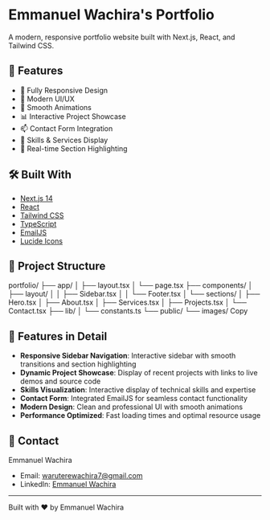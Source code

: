 # Emmanuel Wachira's Portfolio

A modern, responsive portfolio website built with Next.js, React, and Tailwind CSS.

## 🚀 Features

- 📱 Fully Responsive Design
- 🎨 Modern UI/UX
- 🌙 Smooth Animations
- 📊 Interactive Project Showcase
- 📫 Contact Form Integration
- 🎯 Skills & Services Display
- 🔄 Real-time Section Highlighting

## 🛠️ Built With

- [Next.js 14](https://nextjs.org/)
- [React](https://reactjs.org/)
- [Tailwind CSS](https://tailwindcss.com/)
- [TypeScript](https://www.typescriptlang.org/)
- [EmailJS](https://www.emailjs.com/)
- [Lucide Icons](https://lucide.dev/)

## 📂 Project Structure
portfolio/
├── app/
│   ├── layout.tsx
│   └── page.tsx
├── components/
│   ├── layout/
│   │   ├── Sidebar.tsx
│   │   └── Footer.tsx
│   └── sections/
│       ├── Hero.tsx
│       ├── About.tsx
│       ├── Services.tsx
│       ├── Projects.tsx
│       └── Contact.tsx
├── lib/
│   └── constants.ts
└── public/
└── images/
Copy
## 🌟 Features in Detail

- **Responsive Sidebar Navigation**: Interactive sidebar with smooth transitions and section highlighting
- **Dynamic Project Showcase**: Display of recent projects with links to live demos and source code
- **Skills Visualization**: Interactive display of technical skills and expertise
- **Contact Form**: Integrated EmailJS for seamless contact functionality
- **Modern Design**: Clean and professional UI with smooth animations
- **Performance Optimized**: Fast loading times and optimal resource usage

## 🤝 Contact

Emmanuel Wachira
- Email: [waruterewachira7@gmail.com](mailto:waruterewachira7@gmail.com)
- LinkedIn: [Emmanuel Wachira](https://www.linkedin.com/in/emmanuelwaruts77/)

---

Built with ❤️ by Emmanuel Wachira
